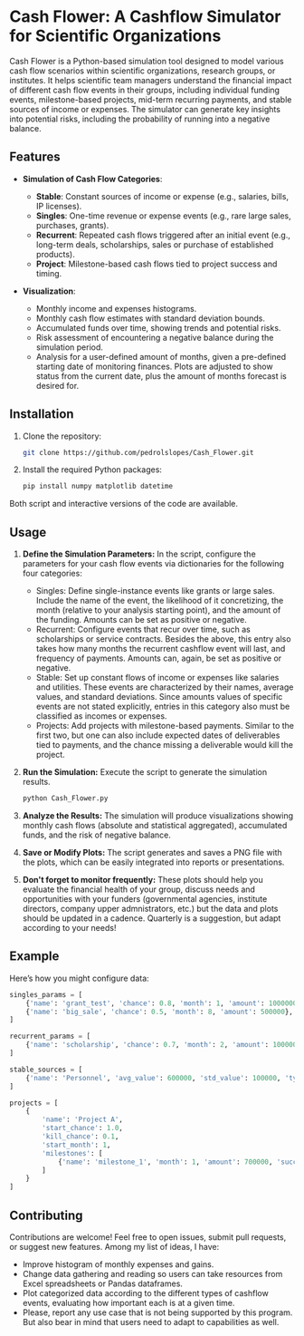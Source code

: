 # Cash Flower: A Cashflow Simulator for Scientific Organizations

Cash Flower is a Python-based simulation tool designed to model various cash flow scenarios within scientific organizations, research groups, or institutes. It helps scientific team managers understand the financial impact of different cash flow events in their groups, including individual funding events, milestone-based projects, mid-term recurring payments, and stable sources of income or expenses. The simulator can generate key insights into potential risks, including the probability of running into a negative balance.

## Features

- **Simulation of Cash Flow Categories**:
  - **Stable**: Constant sources of income or expense (e.g., salaries, bills, IP licenses).
  - **Singles**: One-time revenue or expense events (e.g., rare large sales, purchases, grants).
  - **Recurrent**: Repeated cash flows triggered after an initial event (e.g., long-term deals, scholarships, sales or purchase of established products).
  - **Project**: Milestone-based cash flows tied to project success and timing.

- **Visualization**:
  - Monthly income and expenses histograms.
  - Monthly cash flow estimates with standard deviation bounds.
  - Accumulated funds over time, showing trends and potential risks.
  - Risk assessment of encountering a negative balance during the simulation period.
  - Analysis for a user-defined amount of months, given a pre-defined starting date of monitoring finances. Plots are adjusted to show status from the current date, plus the amount of months forecast is desired for.

## Installation

1. Clone the repository:
   ```bash
   git clone https://github.com/pedrolslopes/Cash_Flower.git
   ```

2. Install the required Python packages:

    ```bash
    pip install numpy matplotlib datetime
    ```
Both script and interactive versions of the code are available.

## Usage
1. **Define the Simulation Parameters:** In the script, configure the parameters for your cash flow events via dictionaries for the following four categories:

    - Singles: Define single-instance events like grants or large sales. Include the name of the event, the likelihood of it concretizing, the month (relative to your analysis starting point), and the amount of the funding. Amounts can be set as positive or negative.
    - Recurrent: Configure events that recur over time, such as scholarships or service contracts. Besides the above, this entry also takes how many months the recurrent cashflow event will last, and frequency of payments. Amounts can, again, be set as positive or negative.
    - Stable: Set up constant flows of income or expenses like salaries and utilities. These events are characterized by their names, average values, and standard deviations. Since amounts values of specific events are not stated explicitly, entries in this category also must be classified as incomes or expenses.
    - Projects: Add projects with milestone-based payments. Similar to the first two, but one can also include expected dates of deliverables tied to payments, and the chance missing a deliverable would kill the project.

2. **Run the Simulation:** Execute the script to generate the simulation results.

    ```bash
    python Cash_Flower.py

3. **Analyze the Results:** The simulation will produce visualizations showing monthly cash flows (absolute and statistical aggregated), accumulated funds, and the risk of negative balance.

4. **Save or Modify Plots:** The script generates and saves a PNG file with the plots, which can be easily integrated into reports or presentations.

5. **Don't forget to monitor frequently:** These plots should help you evaluate the financial health of your group, discuss needs and opportunities with your funders (governmental agencies, institute directors, company upper admnistrators, etc.) but the data and plots should be updated in a cadence. Quarterly is a suggestion, but adapt according to your needs!

## Example

Here’s how you might configure data:

```python
singles_params = [
    {'name': 'grant_test', 'chance': 0.8, 'month': 1, 'amount': 1000000},
    {'name': 'big_sale', 'chance': 0.5, 'month': 8, 'amount': 500000},
]

recurrent_params = [
    {'name': 'scholarship', 'chance': 0.7, 'month': 2, 'amount': 1000000, 'duration': 48, 'number': 3, 'payment_frequency': 3},
]

stable_sources = [
    {'name': 'Personnel', 'avg_value': 600000, 'std_value': 100000, 'type': 'expense'},
]

projects = [
    {
        'name': 'Project A',
        'start_chance': 1.0,
        'kill_chance': 0.1,
        'start_month': 1,
        'milestones': [
            {'name': 'milestone_1', 'month': 1, 'amount': 700000, 'success_chance': 0.9},
        ]
    }
]
```
## Contributing

Contributions are welcome! Feel free to open issues, submit pull requests, or suggest new features. Among my list of ideas, I have:

- Improve histogram of monthly expenses and gains.
- Change data gathering and reading so users can take resources from Excel spreadsheets or Pandas dataframes.
- Plot categorized data according to the different types of cashflow events, evaluating how important each is at a given time.
- Please, report any use case that is not being supported by this program. But also bear in mind that users need to adapt to capabilities as well.

